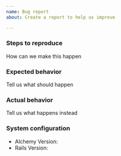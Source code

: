 ```yaml
---
name: Bug report
about: Create a report to help us improve

---
```


### Steps to reproduce

How can we make this happen

### Expected behavior

Tell us what should happen

### Actual behavior

Tell us what happens instead

### System configuration

- Alchemy Version:
- Rails Version:
